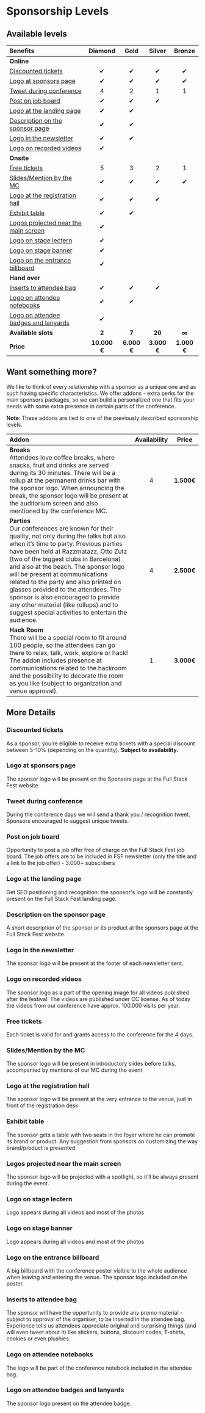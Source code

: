 # Sponsorship Levels

## Available levels

| Benefits                                                                      |   Diamond    |    Gold     |   Silver    |   Bronze    |
| :---------------------------------------------------------------------------- | :----------: | :---------: | :---------: | :---------: |
| **Online**                                                                    |              |             |             |             |
| [Discounted tickets](#discounted-tickets)                                     |      ✔       |      ✔      |      ✔      |      ✔      |
| [Logo at sponsors page](#logo-at-sponsors-page)                               |      ✔       |      ✔      |      ✔      |      ✔      |
| [Tweet during conference](#tweet-during-conference)                           |      4       |      2      |      1      |      1      |
| [Post on job board](#post-on-job-board)                                       |      ✔       |      ✔      |      ✔      |             |
| [Logo at the landing page](#logo-at-the-landing-page)                         |      ✔       |      ✔      |             |             |
| [Description on the sponsor page](#description-on-the-sponsor-page)           |      ✔       |      ✔      |             |             |
| [Logo in the newsletter](#logo-in-the-newsletter)                             |      ✔       |      ✔      |             |             |
| [Logo on recorded videos](#logo-on-recorded-videos)                           |      ✔       |             |             |             |
| **Onsite**                                                                    |              |             |             |             |
| [Free tickets](#free-tickets)                                                 |      5       |      3      |      2      |      1      |
| [Slides/Mention by the MC](#slides-mention-by-the-mc)                         |      ✔       |      ✔      |      ✔      |      ✔      |
| [Logo at the registration hall](#logo-at-the-registration-hall)               |      ✔       |      ✔      |      ✔      |             |
| [Exhibit table](#exhibit-table)                                               |      ✔       |      ✔      |             |             |
| [Logos projected near the main screen](#logos-projected-near-the-main-screen) |      ✔       |             |             |             |
| [Logo on stage lectern](#logo-on-stage-lectern)                               |      ✔       |             |             |             |
| [Logo on stage banner](#logo-on-stage-banner)                                 |      ✔       |             |             |             |
| [Logo on the entrance billboard](#logo-on-the-entrance-billboard)             |      ✔       |             |             |             |
| **Hand over**                                                                 |              |             |             |             |
| [Inserts to attendee bag](#inserts-to-attendee-bag)                           |      ✔       |      ✔      |      ✔      |             |
| [Logo on attendee notebooks](#logo-on-attendee-notebooks)                     |      ✔       |      ✔      |             |             |
| [Logo on attendee badges and lanyards](#logo-on-attendee-badges-and-lanyards) |      ✔       |             |             |             |
| **Available slots**                                                           |    **2**     |    **7**    |   **20**    |    **∞**    |
| **Price**                                                                     | **10.000 €** | **6.000 €** | **3.000 €** | **1.000 €** |

## Want something more?

We like to think of every relationship with a sponsor as a unique one and as such having specific characteristics. We offer addons - extra perks for the main sponsors packages, so we can build a personalized one that fits your needs with some extra presence in certain parts of the conference.

**Note**: These addons are tied to one of the previously described sponsorship levels.

| Addon                                                                                                                                                                                                                                                                                                                                                                                                                                                                                                                     | Availability |   Price    |
| :------------------------------------------------------------------------------------------------------------------------------------------------------------------------------------------------------------------------------------------------------------------------------------------------------------------------------------------------------------------------------------------------------------------------------------------------------------------------------------------------------------------------ | :----------: | :--------: |
| **Breaks**<br /> Attendees love coffee breaks, where snacks, fruit and drinks are served during its 30 minutes. There will be a rollup at the permanent drinks bar with the sponsor logo. When announcing the break, the sponsor logo will be present at the auditorium screen and also mentioned by the conference MC.                                                                                                                                                                                                   |      4       | **1.500€** |
| **Parties**<br />Our conferences are known for their quality, not only during the talks but also when it’s time to party. Previous parties have been held at Razzmatazz, Otto Zutz (two of the biggest clubs in Barcelona) and also at the beach. The sponsor logo will be present at communications related to the party and also printed on glasses provided to the attendees. The sponsor is also encouraged to provide any other material (like rollups) and to suggest special activities to entertain the audience. |      4       | **2.500€** |
| **Hack Room**<br />There will be a special room to fit around 100 people, so the attendees can go there to relax, talk, work, explore or hack! The addon includes presence at communications related to the hackroom and the possibility to decorate the room as you like (subject to organization and venue approval).                                                                                                                                                                                                   |      1       | **3.000€** |

## More Details

### Discounted tickets

As a sponsor, you’re eligible to receive extra tickets with a special discount between 5-10% (depending on the quantity). <b>Subject to availability.</b>

### Logo at sponsors page

The sponsor logo will be present on the Sponsors page at the Full Stack Fest website.

### Tweet during conference

During the conference days we will send a thank you / recognition tweet. Sponsors encouraged to suggest unique tweets.

### Post on job board

Opportunity to post a job offer free of charge on the Full Stack Fest job board. The job offers are to be included in FSF newsletter (only the title and a link to the job offer) - 3.000+ subscribers

### Logo at the landing page

Get SEO positioning and recognition: the sponsor's logo will be constantly present on the Full Stack Fest landing page.

### Description on the sponsor page

A short description of the sponsor or its product at the sponsors page at the Full Stack Fest website.

### Logo in the newsletter

The sponsor logo will be present at the footer of each newsletter sent.

### Logo on recorded videos

The sponsor logo as a part of the opening image for all videos published after the festival. The videos are published under CC license. As of today the videos from our conference have approx. 100.000 visits per year.

### Free tickets

Each ticket is valid for and grants access to the conference for the 4 days.

### Slides/Mention by the MC

The sponsor logo will be present in introductory slides before talks, accompanied by mentions of our MC during the event

### Logo at the registration hall

The sponsor logo will be present at the very entrance to the venue, just in front of the registration desk

### Exhibit table

The sponsor gets a table with two seats in the foyer where he can promote its brand or product. Any suggestion from sponsors on customizing the way brand/product is presented.

### Logos projected near the main screen

The sponsor logo will be projected with a spotlight, so it’ll be always present during the event.

### Logo on stage lectern

Logo appears during all videos and most of the photos

### Logo on stage banner

Logo appears during all videos and most of the photos

### Logo on the entrance billboard

A big billboard with the conference poster visible to the whole audience when leaving and entering the venue. The sponsor logo included on the poster.

### Inserts to attendee bag

The sponsor will have the opportunity to provide any promo material - subject to approval of the organiser, to be inserted in the attendee bag. Experience tells us attendees appreciate original and surprising things (and will even tweet about it) like stickers, buttons, discount codes, T-shirts, cookies or even plushies.

### Logo on attendee notebooks

The logo will be part of the conference notebook included in the attendee bag.

### Logo on attendee badges and lanyards

The sponsor logo present on the attendee badge.
